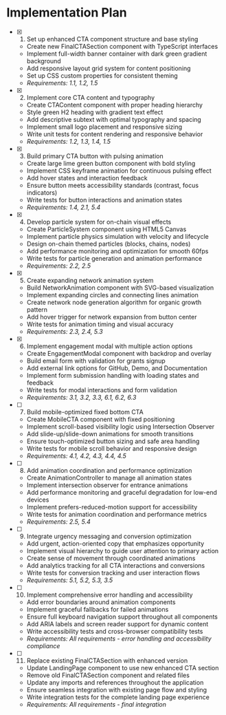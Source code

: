 # Implementation Plan

- [x] 1. Set up enhanced CTA component structure and base styling
  - Create new FinalCTASection component with TypeScript interfaces
  - Implement full-width banner container with dark green gradient background
  - Add responsive layout grid system for content positioning
  - Set up CSS custom properties for consistent theming
  - _Requirements: 1.1, 1.2, 1.5_

- [x] 2. Implement core CTA content and typography
  - Create CTAContent component with proper heading hierarchy
  - Style green H2 heading with gradient text effect
  - Add descriptive subtext with optimal typography and spacing
  - Implement small logo placement and responsive sizing
  - Write unit tests for content rendering and responsive behavior
  - _Requirements: 1.2, 1.3, 1.4, 1.5_

- [x] 3. Build primary CTA button with pulsing animation
  - Create large lime green button component with bold styling
  - Implement CSS keyframe animation for continuous pulsing effect
  - Add hover states and interaction feedback
  - Ensure button meets accessibility standards (contrast, focus indicators)
  - Write tests for button interactions and animation states
  - _Requirements: 1.4, 2.1, 5.4_

- [x] 4. Develop particle system for on-chain visual effects
  - Create ParticleSystem component using HTML5 Canvas
  - Implement particle physics simulation with velocity and lifecycle
  - Design on-chain themed particles (blocks, chains, nodes)
  - Add performance monitoring and optimization for smooth 60fps
  - Write tests for particle generation and animation performance
  - _Requirements: 2.2, 2.5_

- [x] 5. Create expanding network animation system
  - Build NetworkAnimation component with SVG-based visualization
  - Implement expanding circles and connecting lines animation
  - Create network node generation algorithm for organic growth pattern
  - Add hover trigger for network expansion from button center
  - Write tests for animation timing and visual accuracy
  - _Requirements: 2.3, 2.4, 5.3_

- [x] 6. Implement engagement modal with multiple action options
  - Create EngagementModal component with backdrop and overlay
  - Build email form with validation for grants signup
  - Add external link options for GitHub, Demo, and Documentation
  - Implement form submission handling with loading states and feedback
  - Write tests for modal interactions and form validation
  - _Requirements: 3.1, 3.2, 3.3, 6.1, 6.2, 6.3_

- [ ] 7. Build mobile-optimized fixed bottom CTA
  - Create MobileCTA component with fixed positioning
  - Implement scroll-based visibility logic using Intersection Observer
  - Add slide-up/slide-down animations for smooth transitions
  - Ensure touch-optimized button sizing and safe area handling
  - Write tests for mobile scroll behavior and responsive design
  - _Requirements: 4.1, 4.2, 4.3, 4.4, 4.5_

- [ ] 8. Add animation coordination and performance optimization
  - Create AnimationController to manage all animation states
  - Implement intersection observer for entrance animations
  - Add performance monitoring and graceful degradation for low-end devices
  - Implement prefers-reduced-motion support for accessibility
  - Write tests for animation coordination and performance metrics
  - _Requirements: 2.5, 5.4_

- [ ] 9. Integrate urgency messaging and conversion optimization
  - Add urgent, action-oriented copy that emphasizes opportunity
  - Implement visual hierarchy to guide user attention to primary action
  - Create sense of movement through coordinated animations
  - Add analytics tracking for all CTA interactions and conversions
  - Write tests for conversion tracking and user interaction flows
  - _Requirements: 5.1, 5.2, 5.3, 3.5_

- [ ] 10. Implement comprehensive error handling and accessibility
  - Add error boundaries around animation components
  - Implement graceful fallbacks for failed animations
  - Ensure full keyboard navigation support throughout all components
  - Add ARIA labels and screen reader support for dynamic content
  - Write accessibility tests and cross-browser compatibility tests
  - _Requirements: All requirements - error handling and accessibility compliance_

- [ ] 11. Replace existing FinalCTASection with enhanced version
  - Update LandingPage component to use new enhanced CTA section
  - Remove old FinalCTASection component and related files
  - Update any imports and references throughout the application
  - Ensure seamless integration with existing page flow and styling
  - Write integration tests for the complete landing page experience
  - _Requirements: All requirements - final integration_